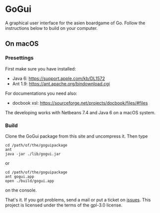 # GoGui
A graphical user interface for the asien boardgame of Go. Follow the instructions below to build on your computer.
 
## On macOS
### Presettings
First make sure you have installed:
* Java 6: https://support.apple.com/kb/DL1572
* Ant 1.9: https://ant.apache.org/bindownload.cgi

For documentations you need also:
* docbook xsl: https://sourceforge.net/projects/docbook/files/#files

The developing works with Netbeans 7.4 and Java 6 on a macOS system.

### Build
Clone the GoGui package from this site and uncompress it. Then type 

    cd /path/of/the/goguipackage
    ant
    java -jar ./lib/gogui.jar
or

    cd /path/of/the/goguipackage
    ant gogui.app
    open ./build/gogui.app

on the console.

That's it.
If you got problems, send a mail or put a ticket on [issues](https://github.com/global667/GoGui/issues). This project is licensed under the terms of the gpl-3.0 license.
